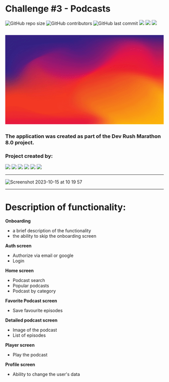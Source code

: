 # Challenge #3 - Podcasts
![GitHub repo size](https://img.shields.io/github/repo-size/MaximGoryachkin/Podcasts)  ![GitHub contributors](https://img.shields.io/github/contributors/MaximGoryachkin/Podcasts)   ![GitHub last commit](https://img.shields.io/github/last-commit/MaximGoryachkin/Podcasts) ![][ios] ![][swift] ![][uikit]


![](https://github.com/MaximGoryachkin/Podcasts/blob/develop/Project%20demo.gif)
---
### The application was created as part of the Dev Rush Marathon 8.0 project.
### Project created by:
<p align="left"> 
<a href="https://github.com/MaximGoryachkin">
<img src="https://img.shields.io/badge/MaximGoryachkin-blue"/></a>
<a href="https://github.com/Qewhouse">
<img src="https://img.shields.io/badge/Qewhouse-red"/></a>
<a href="https://github.com/obscure1321">
<img src="https://img.shields.io/badge/obscure1321-green"/></a>
<a href="https://github.com/Fokusnik909">
<img src="https://img.shields.io/badge/Fokusnik909-yellow"/></a>
<a href="https://github.com/4Leonid">
<img src="https://img.shields.io/badge/4Leonid-brown"/></a>
<a href="https://github.com/Ljolikolik">
<img src="https://img.shields.io/badge/Ljolikolik-pink"/></a>
</p>

---

![Screenshot 2023-10-15 at 10 19 57](https://github.com/MaximGoryachkin/Podcasts/assets/31271156/d33e1754-5299-41b9-aafd-40b0ce1cc193)


---
# Description of functionality:

**Onboarding**
* a brief description of the functionality
* the ability to skip the onboarding screen

**Auth screen**
* Authorize via email or google
* Login

**Home screen**
* Podcast search
* Popular podcasts
* Podcast by category

**Favorite Podcast screen**
* Save favourite episodes

**Detailed podcast screen**
* Image of the podcast
* List of episodes

**Player screen**
* Play the podcast

**Profile screen**
* Ability to change the user's data


[ios]: https://img.shields.io/badge/iOS-15.0-critical
[swift]: https://img.shields.io/badge/-Swift-9cf
[uikit]: https://img.shields.io/badge/-UIKit-blue
